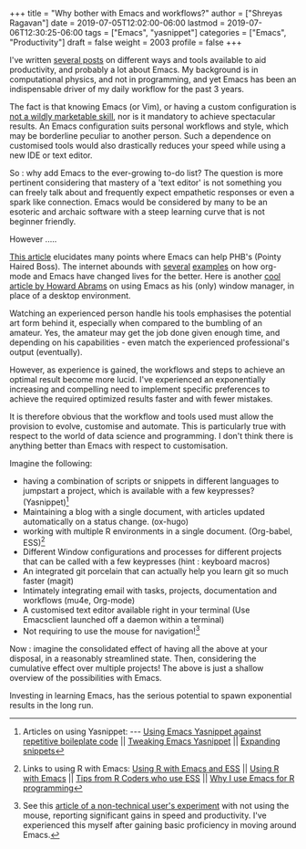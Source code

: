 +++
title = "Why bother with Emacs and workflows?"
author = ["Shreyas Ragavan"]
date = 2019-07-05T12:02:00-06:00
lastmod = 2019-07-06T12:30:25-06:00
tags = ["Emacs", "yasnippet"]
categories = ["Emacs", "Productivity"]
draft = false
weight = 2003
profile = false
+++

I've written [several posts](http://localhost:1313/categories/emacs/) on different ways and tools available to aid productivity, and probably a lot about Emacs. My background is in computational physics, and not in programming, and yet Emacs has been an indispensable driver of my daily workflow for the past 3 years.

The fact is that knowing Emacs (or Vim), or having a custom configuration is [not a wildly marketable skill](https://www.reddit.com/r/emacs/comments/9ghpb4/was%5Fanyone%5Fever%5Fimpressed%5Fby%5Fyour%5Femacs%5Fskills/), nor is it mandatory to achieve spectacular results. An Emacs configuration suits personal workflows and style, which may be borderline peculiar to another person. Such a dependence on customised tools would also drastically reduces your speed while using a new IDE or text editor.

So : why add Emacs to the ever-growing to-do list? The question is more pertinent considering that mastery of a 'text editor' is not something you can freely talk about and frequently expect empathetic responses or even a spark like connection. Emacs would be considered by many to be an esoteric and archaic software with a steep learning curve that is not beginner friendly.

However .....

[This article](https://blog.fugue.co/2015-11-11-guide-to-emacs.html) elucidates many points where Emacs can help PHB's (Pointy Haired Boss). The internet abounds with [several](https://news.ycombinator.com/item?id=11386590) [examples](https://news.ycombinator.com/item?id=6094610) on how org-mode and Emacs have changed lives for the better. Here is another [cool article by Howard Abrams](http://www.howardism.org/Technical/Emacs/new-window-manager.html) on using Emacs as his (only) window manager, in place of a desktop environment.

Watching an experienced person handle his tools emphasises the potential art form behind it, especially when compared to the bumbling of an amateur. Yes, the amateur may get the job done given enough time, and depending on his capabilities - even match the experienced professional's output (eventually).

However, as experience is gained, the workflows and steps to achieve an optimal result become more lucid. I've experienced an exponentially increasing and compelling need to implement specific preferences to achieve the required optimized results faster and with fewer mistakes.

It is therefore obvious that the workflow and tools used must allow the provision to evolve, customise and automate. This is particularly true with respect to the world of data science and programming. I don't think there is anything better than Emacs with respect to customisation.

Imagine the following:

-   having a combination of scripts or snippets in different languages to jumpstart a project, which is available with a few keypresses? (Yasnippet)[^fn:1]
-   Maintaining a blog with a single document, with articles updated automatically on a status change. (ox-hugo)
-   working with multiple R environments in a single document. (Org-babel, ESS)[^fn:2]
-   Different Window configurations and processes for different projects that can be called with a few keypresses (hint : keyboard macros)
-   An integrated git porcelain that can actually help you learn git so much faster (magit)
-   Intimately integrating email with tasks, projects, documentation and workflows (mu4e, Org-mode)
-   A customised text editor available right in your terminal (Use Emacsclient launched off a daemon within a terminal)
-   Not requiring to use the mouse for navigation![^fn:3]

Now : imagine the consolidated effect of having all the above at your disposal, in a reasonably streamlined state. Then, considering the cumulative effect over multiple projects! The above is just a shallow overview of the possibilities with Emacs.

Investing in learning Emacs, has the serious potential to spawn exponential results in the long run.

[^fn:1]: Articles on using Yasnippet: --- [Using Emacs Yasnippet against repetitive boileplate code](http://blog.refu.co/?p=1355) || [Tweaking Emacs Yasnippet](https://jpace.wordpress.com/2012/10/20/tweaking-emacs-snippets/) || [Expanding snippets](https://joaotavora.github.io/yasnippet/snippet-expansion.html)
[^fn:2]: Links to using R with Emacs: [Using R with Emacs and ESS](https://www.r-bloggers.com/using-r-with-emacs-and-ess/) || [Using R with Emacs](https://lucidmanager.org/using-r-with-emacs/) || [Tips from R Coders who use ESS](https://www.reddit.com/r/emacs/comments/8gr6jt/looking%5Ffor%5Ftips%5Ffrom%5Fr%5Fcoders%5Fwho%5Fuse%5Fess/) || [Why I use Emacs for R programming](https://thescientificshrimper.wordpress.com/2018/12/12/soapbox-rant-why-i-use-emacs-for-r-programming/)
[^fn:3]: See this [article of a non-technical user's experiment](http://rss.slashdot.org/~r/Slashdot/slashdot/~3/7iykh9HdS5U/i-stopped-using-a-computer-mouse-for-a-week-and-it-was-amazing) with not using the mouse, reporting significant gains in speed and productivity. I've experienced this myself after gaining basic proficiency in moving around Emacs.
